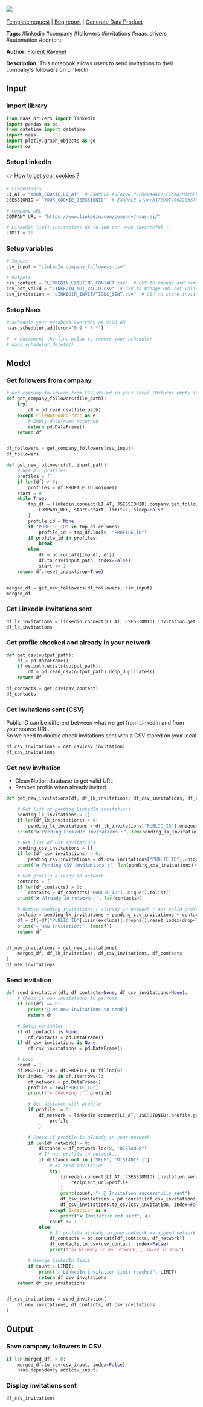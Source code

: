 <a href="https://app.naas.ai/user-redirect/naas/downloader?url=https://raw.githubusercontent.com/jupyter-naas/awesome-notebooks/master/LinkedIn/LinkedIn_Send_invitation_to_company_followers.ipynb" target="_parent"><img src="https://naasai-public.s3.eu-west-3.amazonaws.com/open_in_naas.svg"/></a><br><br><a href="https://github.com/jupyter-naas/awesome-notebooks/issues/new?assignees=&labels=&template=template-request.md&title=Tool+-+Action+of+the+notebook+">Template request</a> | <a href="https://github.com/jupyter-naas/awesome-notebooks/issues/new?assignees=&labels=bug&template=bug_report.md&title=LinkedIn+-+Send+invitation+to+company+followers:+Error+short+description">Bug report</a> | <a href="https://app.naas.ai/user-redirect/naas/downloader?url=https://raw.githubusercontent.com/jupyter-naas/awesome-notebooks/master/Naas/Naas_Start_data_product.ipynb" target="_parent">Generate Data Product</a>

**Tags:** #linkedin #company #followers #invitations #naas_drivers #automation #content

**Author:** [Florent Ravenel](https://www.linkedin.com/in/florent-ravenel/)

**Description:** This notebook allows users to send invitations to their company's followers on LinkedIn.

## Input

### Import library


```python
from naas_drivers import linkedin
import pandas as pd
from datetime import datetime
import naas
import plotly.graph_objects as go
import os
```

### Setup LinkedIn
👉 <a href='https://www.notion.so/LinkedIn-driver-Get-your-cookies-d20a8e7e508e42af8a5b52e33f3dba75'>How to get your cookies ?</a>


```python
# Credentials
LI_AT = "YOUR_COOKIE_LI_AT"  # EXAMPLE AQFAzQN_PLPR4wAAAXc-FCKmgiMit5FLdY1af3-2
JSESSIONID = "YOUR_COOKIE_JSESSIONID"  # EXAMPLE ajax:8379907400220387585

# Company URL
COMPANY_URL = "https://www.linkedin.com/company/naas-ai/"

# LinkedIn limit invitations up to 100 per week (Becareful !)
LIMIT = 10
```

### Setup variables


```python
# Inputs
csv_input = "LinkedIn_company_followers.csv"

# Outputs
csv_contact = "LINKEDIN_EXISTING_CONTACT.csv"  # CSV to manage and remove profile already in your contact
csv_not_valid = "LINKEDIN_NOT_VALID.csv"  # CSV to manage URL not valid
csv_invitation = "LINKEDIN_INVITATIONS_SENT.csv"  # CSV to store invitations sent
```

### Setup Naas


```python
# Schedule your notebook everyday at 9:00 AM
naas.scheduler.add(cron="0 9 * * *")

# -> Uncomment the line below to remove your scheduler
# naas.scheduler.delete()
```

## Model

### Get followers from company


```python
# Get company followers from CSV stored in your local (Returns empty if CSV does not exist)
def get_company_followers(file_path):
    try:
        df = pd.read_csv(file_path)
    except FileNotFoundError as e:
        # Empty dataframe returned
        return pd.DataFrame()
    return df


df_followers = get_company_followers(csv_input)
df_followers
```


```python
def get_new_followers(df, input_path):
    # Get all profiles
    profiles = []
    if len(df) > 0:
        profiles = df.PROFILE_ID.unique()
    start = 0
    while True:
        tmp_df = linkedin.connect(LI_AT, JSESSIONID).company.get_followers(
            COMPANY_URL, start=start, limit=1, sleep=False
        )
        profile_id = None
        if "PROFILE_ID" in tmp_df.columns:
            profile_id = tmp_df.loc[0, "PROFILE_ID"]
        if profile_id in profiles:
            break
        else:
            df = pd.concat([tmp_df, df])
            df.to_csv(input_path, index=False)
            start += 1
    return df.reset_index(drop=True)


merged_df = get_new_followers(df_followers, csv_input)
merged_df
```

### Get LinkedIn invitations sent


```python
df_lk_invitations = linkedin.connect(LI_AT, JSESSIONID).invitation.get_sent()
df_lk_invitations
```

### Get profile checked and already in your network


```python
def get_csv(output_path):
    df = pd.DataFrame()
    if os.path.exists(output_path):
        df = pd.read_csv(output_path).drop_duplicates()
    return df
```


```python
df_contacts = get_csv(csv_contact)
df_contacts
```

### Get invitations sent (CSV)
Public ID can be different between what we get from LinkedIn and from your source URL.<br>
So we need to double check invitations sent with a CSV stored on your local


```python
df_csv_invitations = get_csv(csv_invitation)
df_csv_invitations
```

### Get new invitation
- Clean Notion database to get valid URL
- Remove profile when already invited


```python
def get_new_invitations(df, df_lk_invitations, df_csv_invitations, df_contacts):

    # Get list of pending LinkedIn invitations
    pending_lk_invitations = []
    if len(df_lk_invitations) > 0:
        pending_lk_invitations = df_lk_invitations["PUBLIC_ID"].unique().tolist()
    print("❌ Pending LinkedIn invitations :", len(pending_lk_invitations))

    # Get list of CSV invitations
    pending_csv_invitations = []
    if len(df_csv_invitations) > 0:
        pending_csv_invitations = df_csv_invitations["PUBLIC_ID"].unique().tolist()
    print("❌ Pending CSV invitations :", len(pending_csv_invitations))

    # Get profile already in network
    contacts = []
    if len(df_contacts) > 0:
        contacts = df_contacts["PUBLIC_ID"].unique().tolist()
    print("❌ Already in network :", len(contacts))

    # Remove pending invitations / already in network / not valid profile from dataframe
    exclude = pending_lk_invitations + pending_csv_invitations + contacts
    df = df[~df["PUBLIC_ID"].isin(exclude)].dropna().reset_index(drop=True)
    print("➡️ New invitation:", len(df))
    return df


df_new_invitations = get_new_invitations(
    merged_df, df_lk_invitations, df_csv_invitations, df_contacts
)
df_new_invitations
```

### Send invitation


```python
def send_invitation(df, df_contacts=None, df_csv_invitations=None):
    # Check if new invitations to perform
    if len(df) == 0:
        print("🤙 No new invitations to send")
        return df

    # Setup variables
    if df_contacts is None:
        df_contacts = pd.DataFrame()
    if df_csv_invitations is None:
        df_csv_invitations = pd.DataFrame()

    # Loop
    count = 1
    df.PROFILE_ID = df.PROFILE_ID.fillna(0)
    for index, row in df.iterrows():
        df_network = pd.DataFrame()
        profile = row["PUBLIC_ID"]
        print(f"➡️ Checking :", profile)

        # Get distance with profile
        if profile != 0:
            df_network = linkedin.connect(LI_AT, JSESSIONID).profile.get_network(
                profile
            )

        # Check if profile is already in your network
        if len(df_network) > 0:
            distance = df_network.loc[0, "DISTANCE"]
            # If not profile in network...
            if distance not in ["SELF", "DISTANCE_1"]:
                # => send invitation
                try:
                    linkedin.connect(LI_AT, JSESSIONID).invitation.send(
                        recipient_url=profile
                    )
                    print(count, "- 🙌 Invitation successfully sent")
                    df_csv_invitations = pd.concat([df_csv_invitations, df_network])
                    df_csv_invitations.to_csv(csv_invitation, index=False)
                except Exception as e:
                    print("❌ Invitation not sent", e)
                count += 1
            else:
                # If profile already in your network => append network result to CSV existing contact to not check it again
                df_contacts = pd.concat([df_contacts, df_network])
                df_contacts.to_csv(csv_contact, index=False)
                print(f"👍 Already in my network, 💾 saved in CSV")

        # Manage LinkedIn limit
        if count > LIMIT:
            print("⚠️ LinkedIn invitation limit reached", LIMIT)
            return df_csv_invitations
    return df_csv_invitations


df_csv_invitations = send_invitation(
    df_new_invitations, df_contacts, df_csv_invitations
)
```

## Output

### Save company followers in CSV


```python
if len(merged_df) > 0:
    merged_df.to_csv(csv_input, index=False)
    naas.dependency.add(csv_input)
```

### Display invitations sent


```python
df_csv_invitations
```


```python

```
